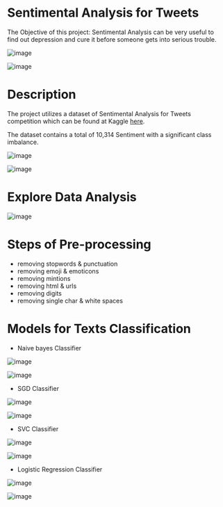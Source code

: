 # Sentimental Analysis for Tweets

The Objective of this project:
Sentimental Analysis can be very useful to find out depression and cure it before someone gets into serious trouble.

![image](https://user-images.githubusercontent.com/42867555/210127182-da7309e8-0c89-49e2-8f1d-867781fa1dee.png)

![image](https://user-images.githubusercontent.com/42867555/210127236-7986dce4-9c8a-4faf-9986-68b178d571d1.png)



# Description
The project utilizes a dataset of Sentimental Analysis for Tweets competition which can be found at Kaggle [here](https://www.kaggle.com/datasets/gargmanas/sentimental-analysis-for-tweets).
 
The dataset contains a total of 10,314 Sentiment with a significant class imbalance.

![image](https://user-images.githubusercontent.com/42867555/210127989-5c883468-9800-4308-9ac2-7b90e0a36531.png)

![image](https://user-images.githubusercontent.com/42867555/210128000-4251a420-5519-49a0-9fe0-fad0f0d5b4db.png)

# Explore Data Analysis

![image](https://user-images.githubusercontent.com/42867555/210128057-9db35e40-b3aa-4e68-bce1-6adb07580bbf.png)

# Steps of Pre-processing
- removing stopwords & punctuation
- removing emoji & emoticons
- removing mintions
- removing html & urls
- removing digits
- removing single char & white spaces

# Models for Texts Classification

- Naive bayes Classifier

![image](https://user-images.githubusercontent.com/42867555/210128498-16ff65d7-459e-4945-bb1e-16f38180f183.png)

![image](https://user-images.githubusercontent.com/42867555/210128499-ba00ecf8-f8f0-45c0-9476-64a0fb182244.png)


- SGD Classifier

![image](https://user-images.githubusercontent.com/42867555/210128509-e99ede2a-0399-4907-8f60-1c64a9a619a6.png)

![image](https://user-images.githubusercontent.com/42867555/210128614-cd3913f8-d858-438e-8d19-531be97e9e1e.png)


- SVC Classifier

![image](https://user-images.githubusercontent.com/42867555/210128615-eb80dd48-bce4-42b2-95b9-ee0dd4a4efe7.png)

![image](https://user-images.githubusercontent.com/42867555/210128620-f686dc1b-f2cd-439f-acc8-31897052efee.png)


- Logistic Regression Classifier

![image](https://user-images.githubusercontent.com/42867555/210128662-a2344a36-0a2d-42c9-9727-1f2c3987e46c.png)

![image](https://user-images.githubusercontent.com/42867555/210128674-a21ebee2-1b8c-48e1-a22d-c77f87129e4c.png)
